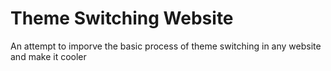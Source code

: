 # Theme Switching Website

An attempt to imporve the basic process of theme switching in any website and make it cooler
